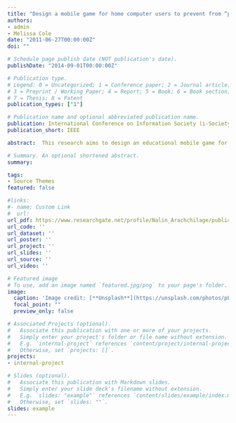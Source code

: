 ```yaml
---
title: "Design a mobile game for home computer users to prevent from “phishing attacks”"
authors:
- admin
- Melissa Cole
date: "2011-06-27T00:00:00Z"
doi: ""

# Schedule page publish date (NOT publication's date).
publishDate: "2014-09-01T00:00:00Z"

# Publication type.
# Legend: 0 = Uncategorized; 1 = Conference paper; 2 = Journal article;
# 3 = Preprint / Working Paper; 4 = Report; 5 = Book; 6 = Book section;
# 7 = Thesis; 8 = Patent
publication_types: ["1"]

# Publication name and optional abbreviated publication name.
publication: International Conference on Information Society (i-Society 2011)
publication_short: IEEE

abstract:  This research aims to design an educational mobile game for home computer users to protect against phishing attacks. Phishing is an online identity theft which aims to steal sensitive information such as username, password and online banking details from victims. To prevent this, phishing education needs to be considered. Mobile games could facilitate to embed learning in a natural environment. The paper introduces a mobile game design based on a story which is simplifying and exaggerating real life. We use a theoretical model derived from Technology Threat Avoidance Theory (TTAT) to address the game design issues and game design principles were used as a set of guidelines for structuring and presenting information. The overall mobile game design was aimed to enhance avoidance motivation and behaviour of home computer users to protect against phishing threats. The prototype game design is presented on Google App Inventor Emulator. We believe by training home computer users to protect against phishing attacks, would be an aid to enable the cyberspace as a secure environment. 

# Summary. An optional shortened abstract.
summary: 

tags:
- Source Themes
featured: false

#links:
#- name: Custom Link
#  url: 
url_pdf: https://www.researchgate.net/profile/Nalin_Arachchilage/publication/286368756_Design_a_mobile_game_for_home_computer_users_to_prevent_from_phishing_attacks/links/56681c5308ae34c89a048221.pdf
url_code: ''
url_dataset: ''
url_poster: ''
url_project: ''
url_slides: ''
url_source: ''
url_video: ''

# Featured image
# To use, add an image named `featured.jpg/png` to your page's folder. 
image:
  caption: 'Image credit: [**Unsplash**](https://unsplash.com/photos/pLCdAaMFLTE)'
  focal_point: ""
  preview_only: false

# Associated Projects (optional).
#   Associate this publication with one or more of your projects.
#   Simply enter your project's folder or file name without extension.
#   E.g. `internal-project` references `content/project/internal-project/index.md`.
#   Otherwise, set `projects: []`.
projects:
- internal-project

# Slides (optional).
#   Associate this publication with Markdown slides.
#   Simply enter your slide deck's filename without extension.
#   E.g. `slides: "example"` references `content/slides/example/index.md`.
#   Otherwise, set `slides: ""`.
slides: example
---
```



